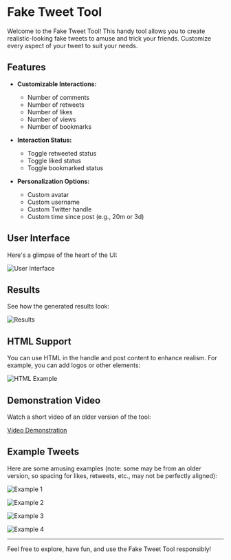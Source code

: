 # Fake Tweet Tool

Welcome to the Fake Tweet Tool! This handy tool allows you to create realistic-looking fake tweets to amuse and trick your friends. Customize every aspect of your tweet to suit your needs.

## Features

- **Customizable Interactions:**
  - Number of comments
  - Number of retweets
  - Number of likes
  - Number of views
  - Number of bookmarks

- **Interaction Status:**
  - Toggle retweeted status
  - Toggle liked status
  - Toggle bookmarked status

- **Personalization Options:**
  - Custom avatar
  - Custom username
  - Custom Twitter handle
  - Custom time since post (e.g., 20m or 3d)

## User Interface

Here's a glimpse of the heart of the UI:

![User Interface](https://github.com/user-attachments/assets/ae53d350-5767-40c8-a78f-5dd8176dba6a)

## Results

See how the generated results look:

![Results](https://github.com/user-attachments/assets/71a0236d-0c34-4cd6-9969-ff0ba002f035)

## HTML Support

You can use HTML in the handle and post content to enhance realism. For example, you can add logos or other elements:

![HTML Example](https://github.com/user-attachments/assets/5de0cd33-358b-4a93-90e4-55237f27dd12)

## Demonstration Video

Watch a short video of an older version of the tool:

[Video Demonstration](https://github.com/user-attachments/assets/2813dc41-9212-44e4-a584-fcd83b8f7fe3)

## Example Tweets

Here are some amusing examples (note: some may be from an older version, so spacing for likes, retweets, etc., may not be perfectly aligned):

![Example 1](https://github.com/user-attachments/assets/37c9ba41-cb45-4957-931a-b6e9fe440173)

![Example 2](https://github.com/user-attachments/assets/808cdb3f-870c-4c20-85bb-0a0619b8a8de)

![Example 3](https://github.com/user-attachments/assets/9600abf0-be8a-4bb7-8e10-390be7456f9f)

![Example 4](https://github.com/user-attachments/assets/d36769c7-daa4-4c2d-a232-913fe6f88aa7)

---

Feel free to explore, have fun, and use the Fake Tweet Tool responsibly!
